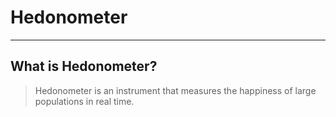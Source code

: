 # Hedonometer

----
## What is Hedonometer?

> Hedonometer is an instrument that measures the happiness of large populations in real time.


